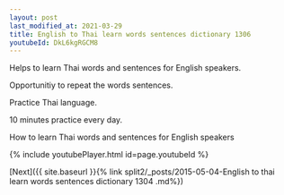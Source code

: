 ```yaml
---
layout: post
last_modified_at: 2021-03-29
title: English to Thai learn words sentences dictionary 1306 
youtubeId: DkL6kgRGCM8
---
```

 
 
Helps to learn Thai words and sentences for English speakers.

Opportunitiy to repeat the words sentences. 

Practice Thai language. 
 
10 minutes practice every day. 
 
How to learn Thai words and sentences for English speakers 
 
{% include youtubePlayer.html id=page.youtubeId %}
 
 
[Next]({{ site.baseurl }}{% link  split2/_posts/2015-05-04-English to thai learn words sentences dictionary 1304 .md%})
 
